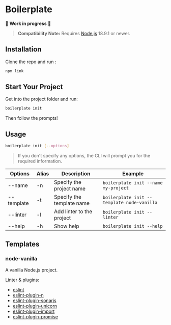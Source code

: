 # Boilerplate

:construction: **Work in progress** :construction:

> **Compatibility Note:**
> Requires [Node.js](https://nodejs.org/) 18.9.1 or newer.

## **Installation**

Clone the repo and run :

```bash
npm link
```

## **Start Your Project**

Get into the project folder and run:

```bash
boilerplate init
```

Then follow the prompts!

## **Usage**

```bash
boilerplate init [--options] 
```

> If you don't specify any options, the CLI will prompt you for the required information.

| Options | Alias | Description | Example |
| ----------- | ----------- | ----------- | ----------- |
| --name | -n | Specify the project name | `boilerplate init --name my-project` |
| --template | -t | Specify the template name | `boilerplate init --template node-vanilla` |
| --linter | -l | Add linter to the project | `boilerplate init --linter` |
| --help | -h | Show help | `boilerplate init --help` |

## **Templates**

### **node-vanilla**

A vanilla Node.js project.

Linter & plugins:  

- [eslint](https://eslint.org/)
- [eslint-plugin-n](https://www.npmjs.com/package/eslint-plugin-neslint-plugin-n)
- [eslint-plugin-sonarjs](https://www.npmjs.com/package/eslint-plugin-sonarjs/)
- [eslint-plugin-unicorn](https://www.npmjs.com/package/eslint-plugin-unicorn/)
- [eslint-plugin-import](https://www.npmjs.com/package/eslint-plugin-import/)
- [eslint-plugin-promise](https://www.npmjs.com/package/eslint-plugin-promise/)
